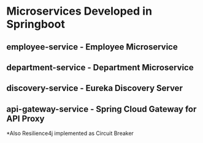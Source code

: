 # Microservices Developed in Springboot

## employee-service - Employee Microservice
## department-service - Department Microservice
## discovery-service - Eureka Discovery Server
## api-gateway-service - Spring Cloud Gateway for API Proxy

*Also Resilience4j implemented as Circuit Breaker
